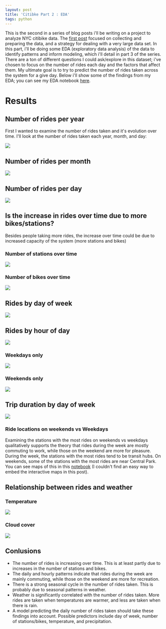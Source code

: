 ```yaml
---
layout: post
title: 'Citibke Part 2 : EDA'
tags: python
---
```

This is the second in a series of blog posts i'll be writing on a project to analyze NYC citibike data. The [first post]() focused on collecting and preparing the data, and a strategy for dealing with a very large data set. In this part, i'll
be doing some EDA (exploratory data analysis) of the data to identify patterns and inform modeling, which i'll detail in part 3 of the series. There are a ton of different questions I could ask/explore in this dataset; i've chosen to focus on the number of rides each day and the factors that affect them. My ultimate goal is to try to predict the number of rides taken across the system for a give day. Below i'll show some of the findings from my EDA; you can see my EDA notebook [here](https://github.com/andypicke/NYC_citibike/blob/master/citibike_EDA.ipynb).

# Results

## Number of rides per year
First I wanted to examine the number of rides taken and it's evolution over time. I'll look at the number of rides taken each year, month, and day:

![](/images/Citibike/rides_per_year.png)

## Number of rides per month

![](/images/Citibike/rides_per_month.png)

## Number of rides per day

![](/images/Citibike/rides_per_day.png)<!-- -->

## Is the increase in rides over time due to more bikes/stations?
Besides people taking more rides, the increase over time could be due to increased capacity of the system (more stations and bikes)

### Number of stations over time

![](/images/Citibike/stations_vs_time.png)

### Number of bikes over time

![](/images/Citibike/.png)


## Rides by day of week

![](/images/Citibike/rides_per_dayofweek.png)

## Rides by hour of day

![](/images/Citibike/.png)

### Weekdays only

![](/images/Citibike/rides_per_hour_weekdays.png)

### Weekends only

![](/images/Citibike/rides_per_hour_weekend.png)

## Trip duration by day of week

![](/images/Citibike/.png)

### Ride locations on weekends vs Weekdays

Examining the stations with the most rides on weekends vs weekdays qualitatively supports the theory that rides during the week are mostly commuting to work, while those on the weekend are more for pleasure. During the week, the stations with the most rides tend to be transit hubs. On weekends, some of the stations with the most rides are near Central Park. You can see maps of this in this [notebook]() (I couldn't find an easy way to embed the interactive maps in this post).


## Relationship between rides and weather

### Temperature
![](/images/Citibike/.png)

### Cloud cover
![](/images/Citibike/.png)

## Conlusions
* The number of rides is increasing over time. This is at least partly due to increases in the number of stations and bikes.
* The daily and hourly patterns indicate that rides during the week are mainly commuting, while those on the weekend are more for recreation.
* There is a strong seasonal cycle in the number of rides taken. This is probably due to seasonal patterns in weather.
* Weather is significantly correlated with the number of rides taken. More rides are taken when temperatures are warmer, and less are taken when there is rain.
* A model predicting the daily number of rides taken should take these findings into account. Possible predictors include day of week, number of stations/bikes, temperature, and precipitation.
